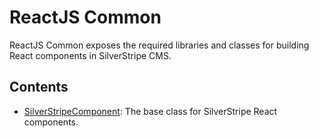 # ReactJS Common

ReactJS Common exposes the required libraries and classes for building React components in SilverStripe CMS.

## Contents

 - [SilverStripeComponent](silverstripe-component.md): The base class for SilverStripe React components.
